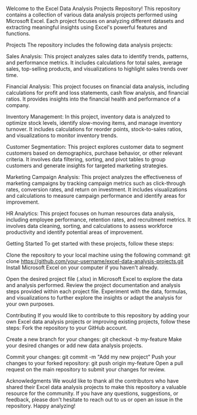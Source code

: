 Welcome to the Excel Data Analysis Projects Repository! This repository contains a collection of various data analysis projects performed using Microsoft Excel. Each project focuses on analyzing different datasets and extracting meaningful insights using Excel's powerful features and functions.

Projects
The repository includes the following data analysis projects:

Sales Analysis: This project analyzes sales data to identify trends, patterns, and performance metrics. It includes calculations for total sales, average sales, top-selling products, and visualizations to highlight sales trends over time.

Financial Analysis: This project focuses on financial data analysis, including calculations for profit and loss statements, cash flow analysis, and financial ratios. It provides insights into the financial health and performance of a company.

Inventory Management: In this project, inventory data is analyzed to optimize stock levels, identify slow-moving items, and manage inventory turnover. It includes calculations for reorder points, stock-to-sales ratios, and visualizations to monitor inventory trends.

Customer Segmentation: This project explores customer data to segment customers based on demographics, purchase behavior, or other relevant criteria. It involves data filtering, sorting, and pivot tables to group customers and generate insights for targeted marketing strategies.

Marketing Campaign Analysis: This project analyzes the effectiveness of marketing campaigns by tracking campaign metrics such as click-through rates, conversion rates, and return on investment. It includes visualizations and calculations to measure campaign performance and identify areas for improvement.

HR Analytics: This project focuses on human resources data analysis, including employee performance, retention rates, and recruitment metrics. It involves data cleaning, sorting, and calculations to assess workforce productivity and identify potential areas of improvement.

Getting Started
To get started with these projects, follow these steps:

Clone the repository to your local machine using the following command:
git clone https://github.com/your-username/excel-data-analysis-projects.git
Install Microsoft Excel on your computer if you haven't already.

Open the desired project file (.xlsx) in Microsoft Excel to explore the data and analysis performed.
Review the project documentation and analysis steps provided within each project file.
Experiment with the data, formulas, and visualizations to further explore the insights or adapt the analysis for your own purposes.

Contributing
If you would like to contribute to this repository by adding your own Excel data analysis projects or improving existing projects, follow these steps:
Fork the repository to your GitHub account.

Create a new branch for your changes:
git checkout -b my-feature
Make your desired changes or add new data analysis projects.

Commit your changes:
git commit -m "Add my new project"
Push your changes to your forked repository:
git push origin my-feature
Open a pull request on the main repository to submit your changes for review.

Acknowledgments
We would like to thank all the contributors who have shared their Excel data analysis projects to make this repository a valuable resource for the community.
If you have any questions, suggestions, or feedback, please don't hesitate to reach out to us or open an issue in the repository. Happy analyzing!

